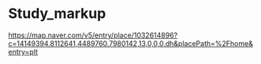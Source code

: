 # Study_markup
https://map.naver.com/v5/entry/place/1032614896?c=14149394.8112641,4489760.7980142,13,0,0,0,dh&placePath=%2Fhome&entry=plt

